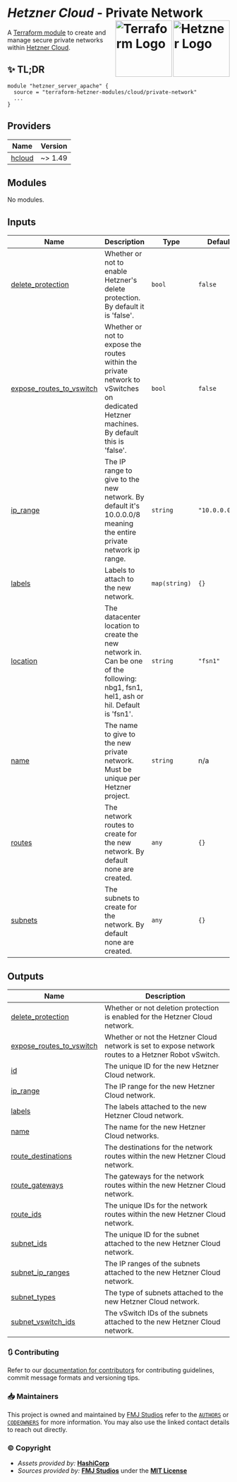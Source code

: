 # _Hetzner Cloud_ - Private Network <img src="https://avatars.githubusercontent.com/u/30047064?s=200&v=4" alt="Hetzner Logo" align="right" width="128"/> <img src="https://raw.githubusercontent.com/fmjstudios/artwork/refs/heads/main/projects/terraform/icon/color/terraform-icon-color.png" alt="Terraform Logo" align="right" width="128"/>

A [Terraform module][module] to create and manage secure private networks within [Hetzner Cloud][hetzner].

## ✨ TL;DR

```shell
module "hetzner_server_apache" {
  source = "terraform-hetzner-modules/cloud/private-network"
  ...
}
```

<!-- BEGIN_TF_DOCS -->

## Providers

| Name                                                      | Version |
| --------------------------------------------------------- | ------- |
| <a name="provider_hcloud"></a> [hcloud](#provider_hcloud) | ~> 1.49 |

## Modules

No modules.

## Inputs

| Name                                                                                                      | Description                                                                                                                            | Type          | Default        | Required |
| --------------------------------------------------------------------------------------------------------- | -------------------------------------------------------------------------------------------------------------------------------------- | ------------- | -------------- | :------: |
| <a name="input_delete_protection"></a> [delete_protection](#input_delete_protection)                      | Whether or not to enable Hetzner's delete protection. By default it is 'false'.                                                        | `bool`        | `false`        |    no    |
| <a name="input_expose_routes_to_vswitch"></a> [expose_routes_to_vswitch](#input_expose_routes_to_vswitch) | Whether or not to expose the routes within the private network to vSwitches on dedicated Hetzner machines. By default this is 'false'. | `bool`        | `false`        |    no    |
| <a name="input_ip_range"></a> [ip_range](#input_ip_range)                                                 | The IP range to give to the new network. By default it's 10.0.0.0/8 meaning the entire private network ip range.                       | `string`      | `"10.0.0.0/8"` |    no    |
| <a name="input_labels"></a> [labels](#input_labels)                                                       | Labels to attach to the new network.                                                                                                   | `map(string)` | `{}`           |    no    |
| <a name="input_location"></a> [location](#input_location)                                                 | The datacenter location to create the new network in. Can be one of the following: nbg1, fsn1, hel1, ash or hil. Default is 'fsn1'.    | `string`      | `"fsn1"`       |    no    |
| <a name="input_name"></a> [name](#input_name)                                                             | The name to give to the new private network. Must be unique per Hetzner project.                                                       | `string`      | n/a            |   yes    |
| <a name="input_routes"></a> [routes](#input_routes)                                                       | The network routes to create for the new network. By default none are created.                                                         | `any`         | `{}`           |    no    |
| <a name="input_subnets"></a> [subnets](#input_subnets)                                                    | The subnets to create for the network. By default none are created.                                                                    | `any`         | `{}`           |    no    |

## Outputs

| Name                                                                                                        | Description                                                                                          |
| ----------------------------------------------------------------------------------------------------------- | ---------------------------------------------------------------------------------------------------- |
| <a name="output_delete_protection"></a> [delete_protection](#output_delete_protection)                      | Whether or not deletion protection is enabled for the Hetzner Cloud network.                         |
| <a name="output_expose_routes_to_vswitch"></a> [expose_routes_to_vswitch](#output_expose_routes_to_vswitch) | Whether or not the Hetzner Cloud network is set to expose network routes to a Hetzner Robot vSwitch. |
| <a name="output_id"></a> [id](#output_id)                                                                   | The unique ID for the new Hetzner Cloud network.                                                     |
| <a name="output_ip_range"></a> [ip_range](#output_ip_range)                                                 | The IP range for the new Hetzner Cloud network.                                                      |
| <a name="output_labels"></a> [labels](#output_labels)                                                       | The labels attached to the new Hetzner Cloud network.                                                |
| <a name="output_name"></a> [name](#output_name)                                                             | The name for the new Hetzner Cloud networks.                                                         |
| <a name="output_route_destinations"></a> [route_destinations](#output_route_destinations)                   | The destinations for the network routes within the new Hetzner Cloud network.                        |
| <a name="output_route_gateways"></a> [route_gateways](#output_route_gateways)                               | The gateways for the network routes within the new Hetzner Cloud network.                            |
| <a name="output_route_ids"></a> [route_ids](#output_route_ids)                                              | The unique IDs for the network routes within the new Hetzner Cloud network.                          |
| <a name="output_subnet_ids"></a> [subnet_ids](#output_subnet_ids)                                           | The unique ID for the subnet attached to the new Hetzner Cloud network.                              |
| <a name="output_subnet_ip_ranges"></a> [subnet_ip_ranges](#output_subnet_ip_ranges)                         | The IP ranges of the subnets attached to the new Hetzner Cloud network.                              |
| <a name="output_subnet_types"></a> [subnet_types](#output_subnet_types)                                     | The type of subnets attached to the new Hetzner Cloud network.                                       |
| <a name="output_subnet_vswitch_ids"></a> [subnet_vswitch_ids](#output_subnet_vswitch_ids)                   | The vSwitch IDs of the subnets attached to the new Hetzner Cloud network.                            |

<!-- END_TF_DOCS -->

### 🔃 Contributing

Refer to our [documentation for contributors][contributing] for contributing guidelines, commit message
formats and versioning tips.

### 📥 Maintainers

This project is owned and maintained by [FMJ Studios][org] refer to the [`AUTHORS`][authors] or [`CODEOWNERS`][owners]
for more information. You may also use the linked contact details to reach out directly.

### ©️ Copyright

- _Assets provided by:_ **[HashiCorp][hashicorp]**
- _Sources provided by:_ **[FMJ Studios][org]** under the **[MIT License][license]**

<!-- INTERNAL REFERENCES -->

<!-- Project references -->

<!-- File references -->

[license]: LICENSE
[contributing]: docs/CONTRIBUTING.md
[authors]: .github/AUTHORS
[owners]: .github/CODEOWNERS

<!-- General links -->

[org]: https://github.com/fmjstudios
[hashicorp]: https://www.hashicorp.com/
[hetzner]: https://hetzner.com

<!-- Third-party -->

[module]: https://registry.terraform.io/modules/terraform-hetzner-modules/compute/server/latest
